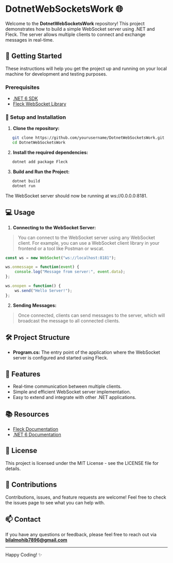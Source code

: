 # DotnetWebSocketsWork 🌐

Welcome to the **DotnetWebSocketsWork** repository! This project demonstrates how to build a simple WebSocket server using .NET and Fleck. The server allows multiple clients to connect and exchange messages in real-time.

## 🚀 Getting Started

These instructions will help you get the project up and running on your local machine for development and testing purposes.

### Prerequisites

- [.NET 6 SDK](https://dotnet.microsoft.com/download/dotnet/6.0)
- [Fleck WebSocket Library](https://github.com/statianzo/Fleck)

### 🔧 Setup and Installation

1. **Clone the repository:**

```bash
   git clone https://github.com/yourusername/DotnetWebSocketsWork.git
   cd DotnetWebSocketsWork
```
2. **Install the required dependencies:**

```bash
   dotnet add package Fleck
```
3. **Build and Run the Project:**

```bash
   dotnet build
   dotnet run
```

The WebSocket server should now be running at ws://0.0.0.0:8181.

## 💻 Usage

1. **Connecting to the WebSocket Server:**

> You can connect to the WebSocket server using any WebSocket client. For example, you can use a WebSocket client library in your frontend or a tool like Postman or wscat.

```js
const ws = new WebSocket("ws://localhost:8181");

ws.onmessage = function(event) {
    console.log("Message from server:", event.data);
};

ws.onopen = function() {
    ws.send("Hello Server!");
};
```

2. **Sending Messages:**
> Once connected, clients can send messages to the server, which will broadcast the message to all connected clients.

## 🛠️ Project Structure
- **Program.cs:** The entry point of the application where the WebSocket server is configured and started using Fleck.

## 🌟 Features

- Real-time communication between multiple clients.
- Simple and efficient WebSocket server implementation.
- Easy to extend and integrate with other .NET applications.

## 📚 Resources

- [Fleck Documentation](https://github.com/statianzo/Fleck)
- [.NET 6 Documentation](https://learn.microsoft.com/en-us/dotnet/core/whats-new/dotnet-5)

## 📝 License
This project is licensed under the MIT License - see the LICENSE file for details.

## 🙌 Contributions
Contributions, issues, and feature requests are welcome! Feel free to check the issues page to see what you can help with.

## 📫 Contact
If you have any questions or feedback, please feel free to reach out via **bilalmohib7896@gmail.com**

<hr />

Happy Coding! ✨

